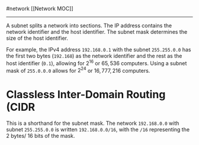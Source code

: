 #network 
[[Network MOC]]
- - -

A subnet splits a network into sections. The IP address contains the network identifier and the host identifier. The subnet mask determines the size of the host identifier.

For example, the IPv4 address `192.168.0.1` with the subnet `255.255.0.0` has the first two bytes (`192.168`) as the network identifier and the rest as the host identifier (`0.1`), allowing  for $2^{16}$ or $65,536$ computers. Using a subnet mask of `255.0.0.0` allows for $2^{24}$ or $16,777,216$ computers.

# Classless Inter-Domain Routing (CIDR

This is a shorthand for the subnet mask. The network `192.168.0.0` with subnet `255.255.0.0` is written `192.168.0.0/16`, with the `/16` representing the 2 bytes/ 16 bits of the mask.  